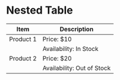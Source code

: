 # Nested Table

| Item       | Description                          |
|------------|--------------------------------------|
| Product 1  | Price: $10                           |
|            | Availability: In Stock               |
| Product 2  | Price: $20                           |
|            | Availability: Out of Stock           |